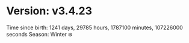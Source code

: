 # Version: v3.4.23
Time since birth: 1241 days, 29785 hours, 1787100 minutes, 107226000 seconds
Season: Winter ❄️
